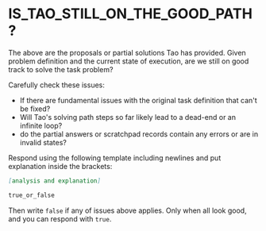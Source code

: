 # IS_TAO_STILL_ON_THE_GOOD_PATH?

The above are the proposals or partial solutions Tao has provided. Given problem definition and the current state of 
execution, are we still on good track to solve the task problem? 

Carefully check these issues:

* If there are fundamental issues with the original task definition that can't be fixed?
* Will Tao's solving path steps so far likely lead to a dead-end or an infinite loop?
* do the partial answers or scratchpad records contain any errors or are in invalid states?

Respond using the following template including newlines and put explanation inside the brackets:

```markdown
[analysis and explanation]

true_or_false
```

Then write `false` if any of issues above applies. Only when all look good, and you can respond with `true`.